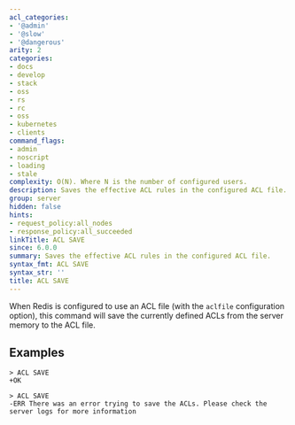 ```yaml
---
acl_categories:
- '@admin'
- '@slow'
- '@dangerous'
arity: 2
categories:
- docs
- develop
- stack
- oss
- rs
- rc
- oss
- kubernetes
- clients
command_flags:
- admin
- noscript
- loading
- stale
complexity: O(N). Where N is the number of configured users.
description: Saves the effective ACL rules in the configured ACL file.
group: server
hidden: false
hints:
- request_policy:all_nodes
- response_policy:all_succeeded
linkTitle: ACL SAVE
since: 6.0.0
summary: Saves the effective ACL rules in the configured ACL file.
syntax_fmt: ACL SAVE
syntax_str: ''
title: ACL SAVE
---
```

When Redis is configured to use an ACL file (with the `aclfile` configuration
option), this command will save the currently defined ACLs from the server memory to the ACL file.

## Examples

```
> ACL SAVE
+OK

> ACL SAVE
-ERR There was an error trying to save the ACLs. Please check the server logs for more information
```
